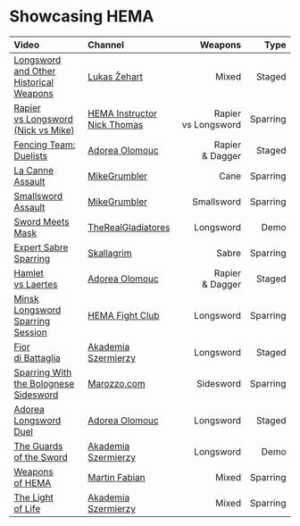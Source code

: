 # Showcasing HEMA

| Video                                    | Channel                       | Weapons             | Type     |
| :--------------------------------------- | :---------------------------- | ------------------: | -------: |
| [Longsword and Other Historical Weapons] | [Lukas Žehart]                | Mixed               | Staged   |
| [Rapier vs Longsword (Nick vs Mike)]     | [HEMA Instructor Nick Thomas] | Rapier vs Longsword | Sparring |
| [Fencing Team: Duelists]                 | [Adorea Olomouc]              | Rapier & Dagger     | Staged   |
| [La Canne Assault]                       | [MikeGrumbler]                | Cane                | Sparring |
| [Smallsword Assault]                     | [MikeGrumbler]                | Smallsword          | Sparring |
| [Sword Meets Mask]                       | [TheRealGladiatores]          | Longsword           | Demo     |
| [Expert Sabre Sparring]                  | [Skallagrim]                  | Sabre               | Sparring |
| [Hamlet vs Laertes]                      | [Adorea Olomouc]              | Rapier & Dagger     | Staged   |
| [Minsk Longsword Sparring Session]       | [HEMA Fight Club]             | Longsword           | Sparring |
| [Fior di Battaglia]                      | [Akademia Szermierzy]         | Longsword           | Staged   |
| [Sparring With the Bolognese Sidesword]  | [Marozzo.com]                 | Sidesword           | Sparring |
| [Adorea Longsword Duel]                  | [Adorea Olomouc]              | Longsword           | Staged   |
| [The Guards of the Sword]                | [Akademia Szermierzy]         | Longsword           | Demo     |
| [Weapons of HEMA]                        | [Martin Fabian]               | Mixed               | Sparring |
| [The Light of Life]                      | [Akademia Szermierzy]         | Mixed               | Sparring |

[Longsword and Other Historical Weapons]: https://www.youtube.com/watch?v=UPfLZFHcNv4
[Rapier vs Longsword (Nick vs Mike)]: https://www.youtube.com/watch?v=6r7VWIQCHvM
[Fencing Team: Duelists]: https://www.youtube.com/watch?v=Meif_LmczRI
[La Canne Assault]: https://www.youtube.com/watch?v=byQXXgIu8bQ
[Smallsword Assault]: https://www.youtube.com/watch?v=ZMAgDiEPkD4
[Sword Meets Mask]: https://www.youtube.com/watch?v=uBwa6NgrQL4
[Expert Sabre Sparring]: https://www.youtube.com/watch?v=n5w2Mh6CyXo
[Hamlet vs Laertes]: https://www.youtube.com/watch?v=wCwjeiBZlDI
[Minsk Longsword Sparring Session]: https://www.youtube.com/watch?v=UoM9ziAMh3s
[Fior di Battaglia]: https://www.youtube.com/watch?v=4GoQlvc_H3s
[Sparring With the Bolognese Sidesword]: https://www.youtube.com/watch?v=_geTjyP8b4c
[Adorea Longsword Duel]: https://www.youtube.com/watch?v=Cn36Pb8z3yI
[The Guards of the Sword]: https://www.youtube.com/watch?v=Cob3JMmtctY
[Weapons of HEMA]: https://www.youtube.com/watch?v=3mxbD3lRE6o
[The Light of Life]: https://www.youtube.com/watch?v=3vaFgOF7iZU&t=127s

[Lukas Žehart]: https://www.youtube.com/user/hazicha
[HEMA Instructor Nick Thomas]: https://www.youtube.com/user/Nikos3000
[Adorea Olomouc]: https://www.youtube.com/c/AdoreaOlomouc
[MikeGrumbler]: https://www.youtube.com/user/MikeGrumbler
[TheRealGladiatores]: https://www.youtube.com/user/TheRealGladiatores
[Skallagrim]: https://www.youtube.com/c/Skallagrim
[HEMA Fight Club]: https://www.youtube.com/c/HEMAFIGHTCLUB
[Akademia Szermierzy]: https://www.youtube.com/channel/UCRdamEq6Ij0pRzr3xZDobjw
[Marozzo.com]: https://www.youtube.com/c/Marozzocom
[Martin Fabian]: https://www.youtube.com/c/MartinFabian
